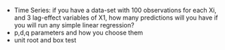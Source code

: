 * Time Series: if you have a data-set with 100 observations for each Xi, and 3 lag-effect variables of X1, how many predictions will you have if you will run any simple linear regression?
* p,d,q parameters and how you choose them
* unit root and box test

